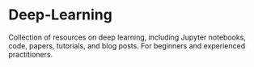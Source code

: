 # Deep-Learning
Collection of resources on deep learning, including Jupyter notebooks, code, papers, tutorials, and blog posts. For beginners and experienced practitioners.
